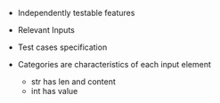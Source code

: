 
- Independently testable features
- Relevant Inputs
- Test cases specification

- Categories are characteristics of each input element
  - str has len and content
  - int has value



